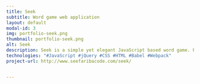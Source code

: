 ```yaml
---
title: Seek
subtitle: Word game web application
layout: default
modal-id: 3
img: portfolio-seek.png
thumbnail: portfolio-seek.png
alt: Seek
description: Seek is a simple yet elegant JavaScript based word game. Players are given a set of letters and must find as many words as possible in the time allotted.
technologies: "#JavaScript #jQuery #CSS #HTML #Babel #Webpack" 
project-url: http://www.seefaribacode.com/seek/ 


---
```

